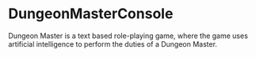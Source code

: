 # DungeonMasterConsole

Dungeon Master is a text based role-playing game, where the game uses artificial intelligence to perform the duties of a Dungeon Master.
